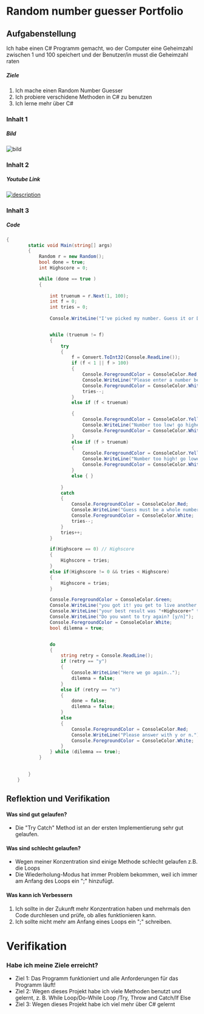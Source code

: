 # Random number guesser Portfolio
## Aufgabenstellung
Ich habe einen C# Programm gemacht, wo der Computer eine Geheimzahl zwischen 1 und 100 speichert und der Benutzer/in musst die Geheimzahl raten
##### Ziele
1. Ich mache einen Random Number Guesser
2. Ich probiere verschidene Methoden in C# zu benutzen
3. Ich lerne mehr über C# 

### Inhalt 1  
##### Bild
![bild](https://snipboard.io/nVrLOl.jpg)
### Inhalt 2
##### Youtube Link

[![description](http://img.youtube.com/vi/iriSuKcU61Y/0.jpg)](http://www.youtube.com/watch?v=iriSuKcU61Y)

### Inhalt 3
##### Code

```csharp
{
        static void Main(string[] args)
        {
            Random r = new Random();
            bool done = true;
            int Highscore = 0; 

            while (done == true )
            {
                
                int truenum = r.Next(1, 100);
                int f = 0;
                int tries = 0;
                
                Console.WriteLine("I've picked my number. Guess it or Die!");


                while (truenum != f)
                {
                    try
                    {
                        f = Convert.ToInt32(Console.ReadLine());
                        if (f < 1 || f > 100)
                        {
                            Console.ForegroundColor = ConsoleColor.Red;
                            Console.WriteLine("Please enter a number between 1 and 100");
                            Console.ForegroundColor = ConsoleColor.White;
                            tries--;
                        }
                        else if (f < truenum)

                        {
                            Console.ForegroundColor = ConsoleColor.Yellow;
                            Console.WriteLine("Number too low! go higher!");
                            Console.ForegroundColor = ConsoleColor.White;
                        }
                        else if (f > truenum)
                        {
                            Console.ForegroundColor = ConsoleColor.Yellow;
                            Console.WriteLine("Number too high! go lower!");
                            Console.ForegroundColor = ConsoleColor.White;
                        }
                        else { }
                        
                    }
                    catch
                    {
                        Console.ForegroundColor = ConsoleColor.Red;
                        Console.WriteLine("Guess must be a whole number!");
                        Console.ForegroundColor = ConsoleColor.White;
                        tries--;
                    }
                    tries++;
                }

                if(Highscore == 0) // Highscore
                {
                    Highscore = tries;
                }
                else if(Highscore != 0 && tries < Highscore)
                {
                    Highscore = tries;
                }

                Console.ForegroundColor = ConsoleColor.Green;
                Console.WriteLine("you got it! you get to live another day... took you " + tries + " tries");
                Console.WriteLine("your best result was "+Highscore+" tries!");
                Console.WriteLine("Do you want to try again? [y/n]");
                Console.ForegroundColor = ConsoleColor.White;
                bool dilemna = true;


                do
                {
                    string retry = Console.ReadLine();
                    if (retry == "y")
                    {
                        Console.WriteLine("Here we go again..");
                        dilemna = false;
                    }
                    else if (retry == "n")
                    {
                        done = false;
                        dilemna = false;
                    }
                    else
                    {
                        Console.ForegroundColor = ConsoleColor.Red;
                        Console.WriteLine("Please answer with y or n.");
                        Console.ForegroundColor = ConsoleColor.White;
                    }
                } while (dilemna == true);
            } 

                
        }
    }
```

## Reflektion und Verifikation
#### Was sind gut gelaufen?
- Die "Try Catch" Method ist an der ersten Implementierung sehr gut gelaufen. 
#### Was sind schlecht gelaufen?
- Wegen meiner Konzentration sind einige Methode schlecht gelaufen z.B. die Loops
- Die Wiederholung-Modus hat immer Problem bekommen, weil ich immer am Anfang des Loops ein ";" hinzufügt.
#### Was kann ich Verbessern
1. Ich sollte in der Zukunft mehr Konzentration haben und mehrmals den Code durchlesen und prüfe, ob alles funktionieren kann.
2. Ich sollte nicht mehr am Anfang eines Loops ein ";" schreiben.
# Verifikation
### Habe ich meine Ziele erreicht?
- Ziel 1: Das Programm funktioniert und alle Anforderungen für das Programm läuft!  
- Ziel 2: Wegen dieses Projekt habe ich viele Methoden benutzt und gelernt, z. B. While Loop/Do-While Loop /Try, Throw and Catch/If Else
- Ziel 3: Wegen dieses Projekt habe ich viel mehr über C# gelernt

